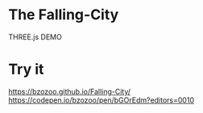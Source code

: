 # The Falling-City

THREE.js DEMO

# Try it

https://bzozoo.github.io/Falling-City/
https://codepen.io/bzozoo/pen/bGOrEdm?editors=0010
